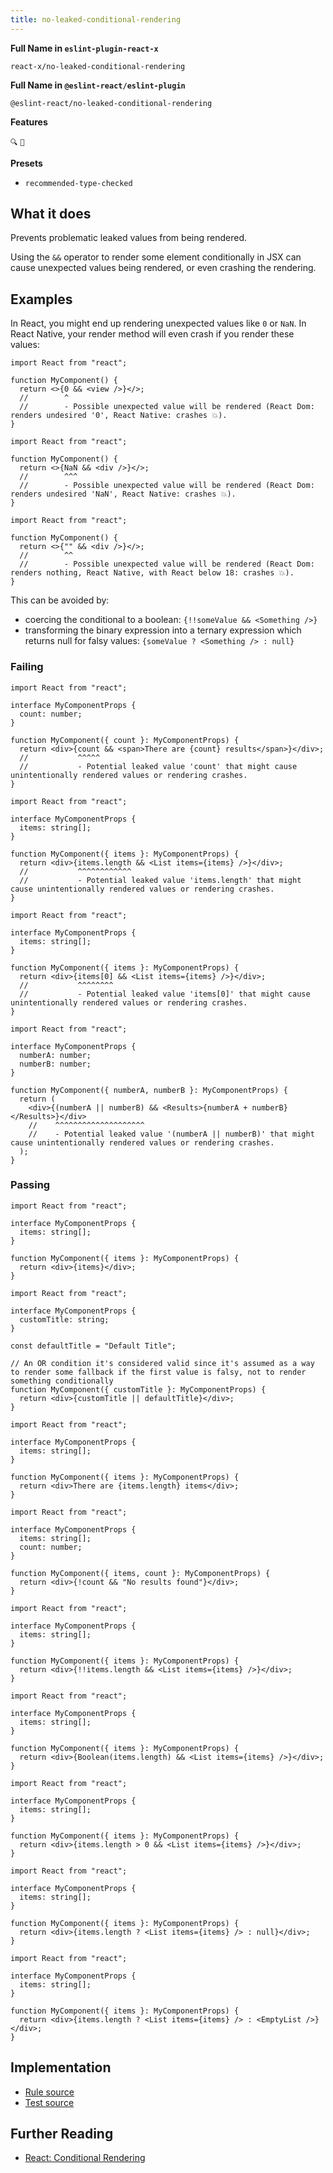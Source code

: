 ```yaml
---
title: no-leaked-conditional-rendering
---
```


**Full Name in `eslint-plugin-react-x`**

```plain copy
react-x/no-leaked-conditional-rendering
```

**Full Name in `@eslint-react/eslint-plugin`**

```plain copy
@eslint-react/no-leaked-conditional-rendering
```

**Features**

`🔍` `💭`

**Presets**

- `recommended-type-checked`

## What it does

Prevents problematic leaked values from being rendered.

Using the `&&` operator to render some element conditionally in JSX can cause unexpected values being rendered, or even crashing the rendering.

## Examples

In React, you might end up rendering unexpected values like `0` or `NaN`. In React Native, your render method will even crash if you render these values:

```tsx
import React from "react";

function MyComponent() {
  return <>{0 && <view />}</>;
  //        ^
  //        - Possible unexpected value will be rendered (React Dom: renders undesired '0', React Native: crashes 💥).
}
```

```tsx
import React from "react";

function MyComponent() {
  return <>{NaN && <div />}</>;
  //        ^^^
  //        - Possible unexpected value will be rendered (React Dom: renders undesired 'NaN', React Native: crashes 💥).
}
```

```tsx
import React from "react";

function MyComponent() {
  return <>{"" && <div />}</>;
  //        ^^
  //        - Possible unexpected value will be rendered (React Dom: renders nothing, React Native, with React below 18: crashes 💥).
}
```

This can be avoided by:

- coercing the conditional to a boolean: `{!!someValue && <Something />}`
- transforming the binary expression into a ternary expression which returns null for falsy values: `{someValue ? <Something /> : null}`

### Failing

```tsx
import React from "react";

interface MyComponentProps {
  count: number;
}

function MyComponent({ count }: MyComponentProps) {
  return <div>{count && <span>There are {count} results</span>}</div>;
  //           ^^^^^
  //           - Potential leaked value 'count' that might cause unintentionally rendered values or rendering crashes.
}
```

```tsx
import React from "react";

interface MyComponentProps {
  items: string[];
}

function MyComponent({ items }: MyComponentProps) {
  return <div>{items.length && <List items={items} />}</div>;
  //           ^^^^^^^^^^^^
  //           - Potential leaked value 'items.length' that might cause unintentionally rendered values or rendering crashes.
}
```

```tsx
import React from "react";

interface MyComponentProps {
  items: string[];
}

function MyComponent({ items }: MyComponentProps) {
  return <div>{items[0] && <List items={items} />}</div>;
  //           ^^^^^^^^
  //           - Potential leaked value 'items[0]' that might cause unintentionally rendered values or rendering crashes.
}
```

```tsx
import React from "react";

interface MyComponentProps {
  numberA: number;
  numberB: number;
}

function MyComponent({ numberA, numberB }: MyComponentProps) {
  return (
    <div>{(numberA || numberB) && <Results>{numberA + numberB}</Results>}</div>
    //    ^^^^^^^^^^^^^^^^^^^^
    //    - Potential leaked value '(numberA || numberB)' that might cause unintentionally rendered values or rendering crashes.
  );
}
```

### Passing

```tsx
import React from "react";

interface MyComponentProps {
  items: string[];
}

function MyComponent({ items }: MyComponentProps) {
  return <div>{items}</div>;
}
```

```tsx
import React from "react";

interface MyComponentProps {
  customTitle: string;
}

const defaultTitle = "Default Title";

// An OR condition it's considered valid since it's assumed as a way to render some fallback if the first value is falsy, not to render something conditionally
function MyComponent({ customTitle }: MyComponentProps) {
  return <div>{customTitle || defaultTitle}</div>;
}
```

```tsx
import React from "react";

interface MyComponentProps {
  items: string[];
}

function MyComponent({ items }: MyComponentProps) {
  return <div>There are {items.length} items</div>;
}
```

```tsx
import React from "react";

interface MyComponentProps {
  items: string[];
  count: number;
}

function MyComponent({ items, count }: MyComponentProps) {
  return <div>{!count && "No results found"}</div>;
}
```

```tsx
import React from "react";

interface MyComponentProps {
  items: string[];
}

function MyComponent({ items }: MyComponentProps) {
  return <div>{!!items.length && <List items={items} />}</div>;
}
```

```tsx
import React from "react";

interface MyComponentProps {
  items: string[];
}

function MyComponent({ items }: MyComponentProps) {
  return <div>{Boolean(items.length) && <List items={items} />}</div>;
}
```

```tsx
import React from "react";

interface MyComponentProps {
  items: string[];
}

function MyComponent({ items }: MyComponentProps) {
  return <div>{items.length > 0 && <List items={items} />}</div>;
}
```

```tsx
import React from "react";

interface MyComponentProps {
  items: string[];
}

function MyComponent({ items }: MyComponentProps) {
  return <div>{items.length ? <List items={items} /> : null}</div>;
}
```

```tsx
import React from "react";

interface MyComponentProps {
  items: string[];
}

function MyComponent({ items }: MyComponentProps) {
  return <div>{items.length ? <List items={items} /> : <EmptyList />}</div>;
}
```

## Implementation

- [Rule source](https://github.com/Rel1cx/eslint-react/tree/main/packages/plugins/eslint-plugin-react-x/src/rules/no-leaked-conditional-rendering.ts)
- [Test source](https://github.com/Rel1cx/eslint-react/tree/main/packages/plugins/eslint-plugin-react-x/src/rules/no-leaked-conditional-rendering.spec.ts)

## Further Reading

- [React: Conditional Rendering](https://react.dev/learn/conditional-rendering)
